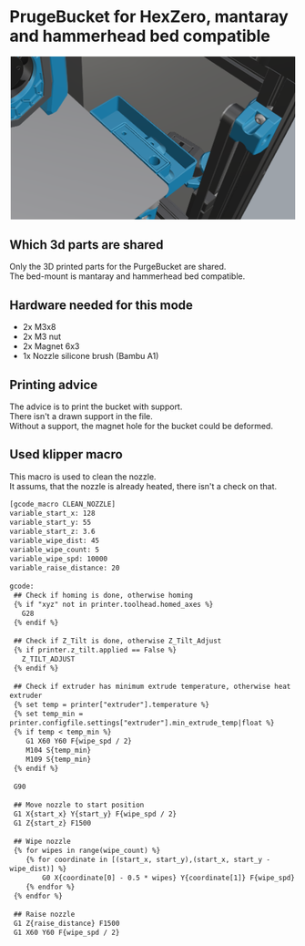 # PrugeBucket for HexZero, mantaray and hammerhead bed compatible
<p align="center"><img width="500" src="assets/PurgeBucket.png"></p>

## Which 3d parts are shared
Only the 3D printed parts for the PurgeBucket are shared. <br>
The bed-mount is mantaray and hammerhead bed compatible.

## Hardware needed for this mode
- 2x M3x8
- 2x M3 nut
- 2x Magnet 6x3
- 1x Nozzle silicone brush (Bambu A1)

## Printing advice
The advice is to print the bucket with support. <br>
There isn't a drawn support in the file. <br>
Without a support, the magnet hole for the bucket could be deformed.

## Used klipper macro
This macro is used to clean the nozzle. <br>
It assums, that the nozzle is already heated, there isn't a check on that. <br>
```
[gcode_macro CLEAN_NOZZLE]
variable_start_x: 128
variable_start_y: 55
variable_start_z: 3.6
variable_wipe_dist: 45
variable_wipe_count: 5
variable_wipe_spd: 10000
variable_raise_distance: 20

gcode:
 ## Check if homing is done, otherwise homing
 {% if "xyz" not in printer.toolhead.homed_axes %}
   G28
 {% endif %}

 ## Check if Z_Tilt is done, otherwise Z_Tilt_Adjust
 {% if printer.z_tilt.applied == False %}
   Z_TILT_ADJUST
 {% endif %}

 ## Check if extruder has minimum extrude temperature, otherwise heat extruder
 {% set temp = printer["extruder"].temperature %}
 {% set temp_min = printer.configfile.settings["extruder"].min_extrude_temp|float %}  
 {% if temp < temp_min %}
    G1 X60 Y60 F{wipe_spd / 2}
    M104 S{temp_min}
    M109 S{temp_min}  
 {% endif %}

 G90                                            

 ## Move nozzle to start position
 G1 X{start_x} Y{start_y} F{wipe_spd / 2}
 G1 Z{start_z} F1500

 ## Wipe nozzle
 {% for wipes in range(wipe_count) %}
    {% for coordinate in [(start_x, start_y),(start_x, start_y - wipe_dist)] %}
        G0 X{coordinate[0] - 0.5 * wipes} Y{coordinate[1]} F{wipe_spd}
    {% endfor %}
 {% endfor %}

 ## Raise nozzle
 G1 Z{raise_distance} F1500
 G1 X60 Y60 F{wipe_spd / 2}

